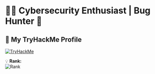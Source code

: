 # 🏴‍☠️ Cybersecurity Enthusiast | Bug Hunter 🐞

## 🚀 My TryHackMe Profile
[![TryHackMe](https://img.shields.io/badge/TryHackMe-Waleed.x-red?style=for-the-badge&logo=tryhackme)](https://tryhackme.com/p/waleed.x)

💡 **Rank:**  
![Rank](https://img.shields.io/badge/RANK-Top%202%25-darkgreen?style=for-the-badge&logo=elite)

